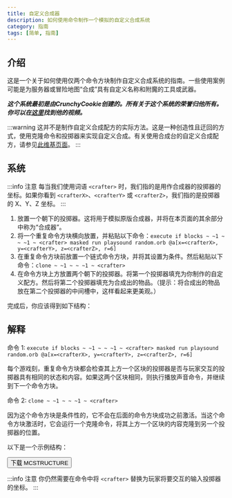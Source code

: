 ```yaml
---
title: 自定义合成器
description: 如何使用命令制作一个模拟的自定义合成系统
category: 指南
tags: [简单, 指南]
---
```


## 介绍

这是一个关于如何使用仅两个命令方块制作自定义合成系统的指南。一些使用案例可能是为服务器或冒险地图“合成”具有自定义名称和附魔的工具或武器。

_**这个系统最初是由CrunchyCookie创建的。所有关于这个系统的荣誉归他所有。你可以在[这里](https://www.youtube.com/watch?v=pzQzldaSORs)找到他的视频。**_

:::warning
这并不是制作自定义合成配方的实际方法。这是一种创造性且迂回的方式，使用克隆命令和投掷器来实现自定义合成。有关使用合成台的自定义合成配方，请参见[此维基页面](../loot/recipes)。
:::

## 系统

:::info 注意
每当我们使用词语 `<crafter>` 时，我们指的是用作合成器的投掷器的坐标。如果你看到 `<crafterX>`、`<crafterY>` 或 `<crafterZ>`，我们指的是投掷器的 X、Y、Z 坐标。
:::

1. 放置一个朝下的投掷器。这将用于模拟原版合成器，并将在本页面的其余部分中称为“合成器”。
2. 将一个重复命令方块横向放置，并粘贴以下命令：`execute if blocks ~ ~1 ~ ~ ~1 ~ <crafter> masked run playsound random.orb @a[x=<crafterX>, y=<crafterY>, z=<crafterZ>, r=6]`
3. 在重复命令方块前放置一个链式命令方块，并将其设置为条件。然后粘贴以下命令：`clone ~ ~1 ~ ~ ~1 ~ <crafter>`
4. 在命令方块上方放置两个朝下的投掷器。将第一个投掷器填充为你制作的自定义配方。然后将第二个投掷器填充为合成出的物品。（提示：将合成出的物品放在第二个投掷器的中间槽中，这样看起来更美观。）

完成后，你应该得到如下结构：

<WikiImage
    src="../assets/images/commands/customCrafterEnd.png"
    alt="替代文本"
    width=800
/>

## 解释

命令 1: `execute if blocks ~ ~1 ~ ~ ~1 ~ <crafter> masked run playsound random.orb @a[x=<crafterX>, y=<crafterY>, z=<crafterZ>, r=6]`

每个游戏刻，重复命令方块都会检查其上方一个区块的投掷器是否与玩家交互的投掷器具有相同的状态和内容。如果这两个区块相同，则执行播放声音命令，并继续到下一个命令方块。

命令 2: `clone ~ ~1 ~ ~ ~1 ~ <crafter>`

因为这个命令方块是条件性的，它不会在后面的命令方块成功之前激活。当这个命令方块激活时，它会运行一个克隆命令，将其上方一个区块的内容克隆到另一个投掷器的位置。

以下是一个示例结构：

<Button link="../assets/packs/structures/customCrafter/customCrafterExample.mcstructure" download>
    下载 MCSTRUCTURE
</Button>

:::info 注意
你仍然需要在命令中将 `<crafter>` 替换为玩家将要交互的输入投掷器的坐标。
:::